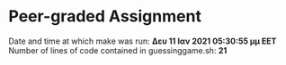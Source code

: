# **Peer-graded Assignment**  
Date and time at which make was run: **Δευ 11 Ιαν 2021 05:30:55 μμ EET**  
Number of lines of code contained in guessinggame.sh: **21**

